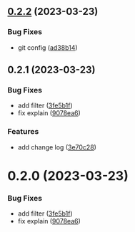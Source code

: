 ## [0.2.2](https://github.com/zhengqiang/postcss-theme-customization/compare/v0.2.1...v0.2.2) (2023-03-23)


### Bug Fixes

* git config ([ad38b14](https://github.com/zhengqiang/postcss-theme-customization/commit/ad38b14ebddf08f4a7c38311b60a09b4f6e30ae5))



## 0.2.1 (2023-03-23)


### Bug Fixes

* add filter ([3fe5b1f](https://github.com/zhengqiang/postcss-theme-customization/commit/3fe5b1f461a0570d65ecb4598ad356ad325c78cc))
* fix explain ([9078ea6](https://github.com/zhengqiang/postcss-theme-customization/commit/9078ea6aea550e405ff997dfbe38df82069591b8))


### Features

* add change log ([3e70c28](https://github.com/zhengqiang/postcss-theme-customization/commit/3e70c28fe113dac4f1a783d5d714509419a24016))



# 0.2.0 (2023-03-23)


### Bug Fixes

* add filter ([3fe5b1f](https://github.com/zhengqiang/postcss-theme-customization/commit/3fe5b1f461a0570d65ecb4598ad356ad325c78cc))
* fix explain ([9078ea6](https://github.com/zhengqiang/postcss-theme-customization/commit/9078ea6aea550e405ff997dfbe38df82069591b8))



